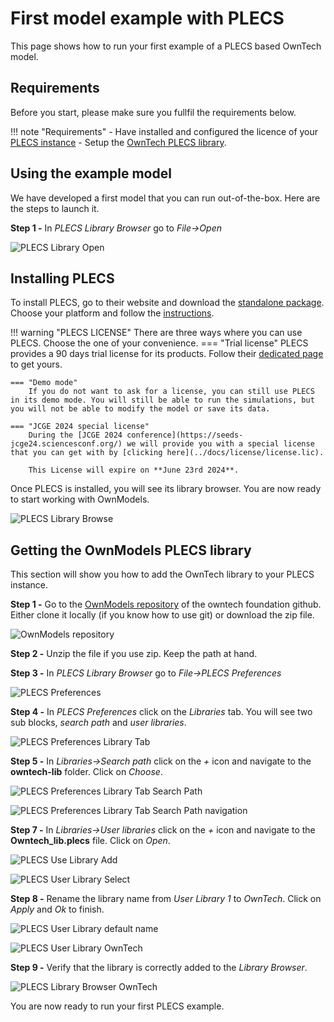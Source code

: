 # First model example with PLECS

This page shows how to run your first example of a PLECS based OwnTech model.


## Requirements

Before you start, please make sure you fullfil the requirements below.

!!! note "Requirements"
     - Have installed and configured the licence of your [PLECS instance](getting_started.md#installing-plecs )
     - Setup the [OwnTech PLECS library](getting_started.md#getting-the-ownmodels-plecs-library).


## Using the example model

We have developed a first model that you can run out-of-the-box. Here are the steps to launch it.


**Step 1 -** In *PLECS Library Browser* go to *File->Open*

  ![PLECS Library Open](../docs/Images/PLECS_open_model.png)



## Installing PLECS

To install PLECS, go to their website and download the [standalone package](https://www.plexim.com/download/standalone).
Choose your platform and follow the [instructions](https://www.plexim.com/support/installation_help/standalone).



!!! warning "PLECS LICENSE"
    There are three ways where you can use PLECS. Choose the one of your convenience.
    === "Trial license"
        PLECS provides a 90 days trial license for its products. Follow their [dedicated page](https://www.plexim.com/trial/standalone) to get yours.

    === "Demo mode"
        If you do not want to ask for a license, you can still use PLECS in its demo mode. You will still be able to run the simulations, but you will not be able to modify the model or save its data.

    === "JCGE 2024 special license"
        During the [JCGE 2024 conference](https://seeds-jcge24.sciencesconf.org/) we will provide you with a special license that you can get with by [clicking here](../docs/license/license.lic).

        This License will expire on **June 23rd 2024**.


Once PLECS is installed, you will see its library browser. You are now ready to start working with OwnModels.

![PLECS Library Browse](../docs/Images/PLECS_library_browser.png)

## Getting the OwnModels PLECS library

This section will show you how to add the OwnTech library to your PLECS instance.

**Step 1 -** Go to the [OwnModels repository](https://github.com/owntech-foundation/OwnModels) of the owntech foundation github.
Either clone it locally (if you know how to use git) or download the zip file.

  ![OwnModels repository](../docs/Images/OwnModels_github_download.png)

**Step 2 -** Unzip the file if you use zip. Keep the path at hand.

**Step 3 -** In *PLECS Library Browser* go to *File->PLECS Preferences*

  ![PLECS Preferences](../docs/Images/PLECS_preferences.png)

**Step 4 -** In *PLECS Preferences* click on the *Libraries* tab. You will see two sub blocks, *search path* and *user libraries*.

  ![PLECS Preferences Library Tab](../docs/Images/PLECS_Preferences_Libraries.png)

**Step 5 -** In *Libraries->Search path* click on the *+* icon and navigate to the **owntech-lib** folder. Click on *Choose*.

  ![PLECS Preferences Library Tab Search Path](../docs/Images/PLECS_Preferences_Libraries_search_path.png)

  ![PLECS Preferences Library Tab Search Path navigation](../docs/Images/PLECS_Library_path.png)

**Step 7 -** In *Libraries->User libraries* click on the *+* icon and navigate to the **Owntech_lib.plecs** file. Click on *Open*.

  ![PLECS Use Library Add](../docs/Images/PLECS_User_library_add.png)

  ![PLECS User Library Select](../docs/Images/PLECS_user_library_choose.png)

**Step 8 -** Rename the library name from *User Library 1* to *OwnTech*. Click on *Apply* and *Ok* to finish.

  ![PLECS User Library default name](../docs/Images/PLECS_user_library_default.png)

  ![PLECS User Library OwnTech](../docs/Images/PLECS_User_library_OwnTech.png)

**Step 9 -** Verify that the library is correctly added to the *Library Browser*.

  ![PLECS Library Browser OwnTech](../docs/Images/PLECS_library_browser_OwnTech.png)

You are now ready to run your first PLECS example.
